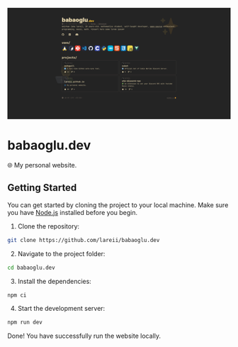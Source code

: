 ![](./public/screenshot.png)

# babaoglu.dev
🌐 My personal website.

## Getting Started
You can get started by cloning the project to your local machine. Make sure you have [Node.js](https://nodejs.org/) installed before you begin.

1. Clone the repository:

```bash
git clone https://github.com/lareii/babaoglu.dev
```

2. Navigate to the project folder:
```bash
cd babaoglu.dev
```

3. Install the dependencies:
```bash
npm ci
```

4. Start the development server:
```bash
npm run dev
```

Done! You have successfully run the website locally.